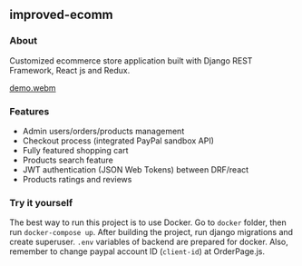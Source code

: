 ## improved-ecomm

### About
Customized ecommerce store application built with Django REST Framework, React js and Redux.

[demo.webm](https://user-images.githubusercontent.com/17944945/228023750-ab3fa107-e81b-4ede-a620-a7a0bba73306.webm)


### Features
- Admin users/orders/products management
- Checkout process (integrated PayPal sandbox API)
- Fully featured shopping cart
- Products search feature
- JWT authentication (JSON Web Tokens) between DRF/react
- Products ratings and reviews

### Try it yourself
The best way to run this project is to use Docker. Go to `docker` folder, then run `docker-compose up`.  After building the project, run django migrations and create superuser. `.env` variables of backend are prepared for docker.
Also, remember to change paypal account ID (`client-id`) at OrderPage.js.
